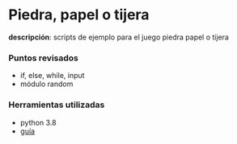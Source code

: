 # Piedra, papel o tijera

**descripción**: scripts de ejemplo para el juego piedra papel o tijera

### Puntos revisados

- if, else, while, input
- módulo random

### Herramientas utilizadas

- python 3.8
- [guía](https://thehelloworldprogram.com/python/python-game-rock-paper-scissors/)
